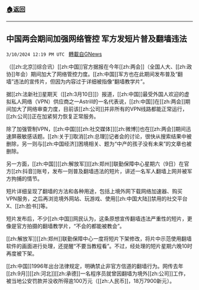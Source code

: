 ###  [:house:返回](README.md)
---


## 中国两会期间加强网络管控 军方发短片普及翻墙违法
`3/10/2024 12:19 PM UTC ` [轉載自GNews](https://gnews.org/articles/2381771)

（[[zh:北京]]综合讯）[[zh:中国]]官方据报在今年[[zh:两会]]（全国人大、[[zh:政协]]年会）期间加大了网络管控力度。[[zh:中国]]军方也在此期间发布普及“翻墙”违法的宣传片，但因为内容过于详细被指像“翻墙教学片”。

据[[zh:法新社]]星期天（[[zh:3月10日]]）报道，[[zh:中国]]最受外国人欢迎的虚拟私人网络（VPN）供应商之一Astrill的一名代表说，[[zh:中国]]在[[zh:两会]]期间加大了网络审查力度，目前该[[zh:公司]]并非所有的VPN线路都能正常运行，[[zh:公司]]正在加紧努力恢复正常服务。

除了加强管制VPN，[[zh:中国]][[zh:社交媒体]][[zh:微博]]也在[[zh:两会]]期间迅速屏蔽敏感话题。[[zh:关于]]取消[[zh:总理]]记者会的讨论，很快从搜索结果中被删除，另一则与[[zh:中国经济]]困境相关、题为“中产的孩子没有未来”的文章也被删除。

另一方面，[[zh:中国]][[zh:解放军]][[zh:郑州]]联勤保障中心星期六（9日）在官方[[zh:抖音]]账号，发布一则普及翻墙违法的短片，讲述一名军人翻墙上网并被军方拘捕的情节。

短片详细呈现了翻墙的方法和各种用途，包括上境外网下载网络加速器、购买VPN服务，之后再浏览境外网站、玩游戏、使用[[zh:中国大陆]]禁用的社交平台X、[[zh:脸书]]等。

短片发布后，不少[[zh:中国]]网民认为，这条原想宣传翻墙违法严重性的短片，更像是官方拍摄的翻墙教学片，“不会的都能被教会”。

[[zh:解放军]][[zh:郑州]]联勤保障中心一度将短片下架修改，将片中示范使用翻墙软件的画面进行处理，还提醒“不要当教程看”。不过，经处理的短片星期六晚10时再度被下架。

[[zh:中国]]1996年出台法律规定，明确禁止非官方信道的翻墙行为。网传去年[[zh:9月]][[zh:河北]][[zh:承德]]一名程序员就曾因翻墙为境外[[zh:公司]]工作，被当地公安罚款并没收所得逾100万元（[[zh:人民币]]，18万7900新元）。
